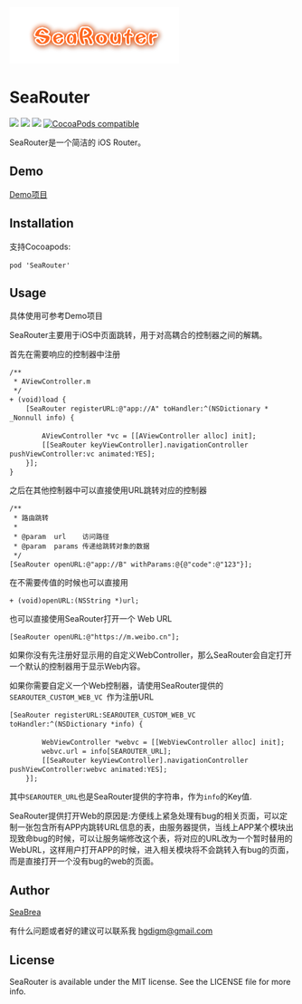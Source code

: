 ![LOGO](https://raw.githubusercontent.com/seabrea/SeaRouter/master/SeaRouter.png)

# SeaRouter

![](https://img.shields.io/badge/platform-iOS%209%2B-orange.svg)
![](https://img.shields.io/badge/language-objective--c-blue.svg)
![](https://img.shields.io/badge/license-MIT-ff69b4.svg)
[![CocoaPods compatible](https://img.shields.io/badge/CocoaPods-compatible-green.svg?style=flat)](https://cocoapods.org)

SeaRouter是一个简洁的 iOS Router。

## Demo

[Demo项目](https://github.com/seabrea/SeaRouter)

## Installation
支持Cocoapods:

`pod 'SeaRouter'`

## Usage

具体使用可参考Demo项目

SeaRouter主要用于iOS中页面跳转，用于对高耦合的控制器之间的解耦。

首先在需要响应的控制器中注册

```
/**
 * AViewController.m
 */
+ (void)load {
    [SeaRouter registerURL:@"app://A" toHandler:^(NSDictionary * _Nonnull info) {
        
        AViewController *vc = [[AViewController alloc] init];
        [[SeaRouter keyViewController].navigationController pushViewController:vc animated:YES];
    }];
}
```

之后在其他控制器中可以直接使用URL跳转对应的控制器

```
/**
 * 路由跳转
 *
 * @param  url    访问路径
 * @param  params 传递给跳转对象的数据
 */
[SeaRouter openURL:@"app://B" withParams:@{@"code":@"123"}];
```

在不需要传值的时候也可以直接用  

```
+ (void)openURL:(NSString *)url;
```

也可以直接使用SeaRouter打开一个 Web URL

```
[SeaRouter openURL:@"https://m.weibo.cn"];
```

如果你没有先注册好显示用的自定义WebController，那么SeaRouter会自定打开一个默认的控制器用于显示Web内容。

如果你需要自定义一个Web控制器，请使用SeaRouter提供的`SEAROUTER_CUSTOM_WEB_VC `作为注册URL

```
[SeaRouter registerURL:SEAROUTER_CUSTOM_WEB_VC toHandler:^(NSDictionary *info) {
        
        WebViewController *webvc = [[WebViewController alloc] init];
        webvc.url = info[SEAROUTER_URL];
        [[SeaRouter keyViewController].navigationController pushViewController:webvc animated:YES];
    }];
```

其中`SEAROUTER_URL`也是SeaRouter提供的字符串，作为`info`的Key值.

SeaRouter提供打开Web的原因是:方便线上紧急处理有bug的相关页面，可以定制一张包含所有APP内跳转URL信息的表，由服务器提供，当线上APP某个模块出现致命bug的时候，可以让服务端修改这个表，将对应的URL改为一个暂时替用的WebURL，这样用户打开APP的时候，进入相关模块将不会跳转入有bug的页面，而是直接打开一个没有bug的web的页面。

## Author

[SeaBrea](https://seabrea.xyz)

有什么问题或者好的建议可以联系我 <hgdigm@gmail.com>

## License

SeaRouter is available under the MIT license. See the LICENSE file for more info.

